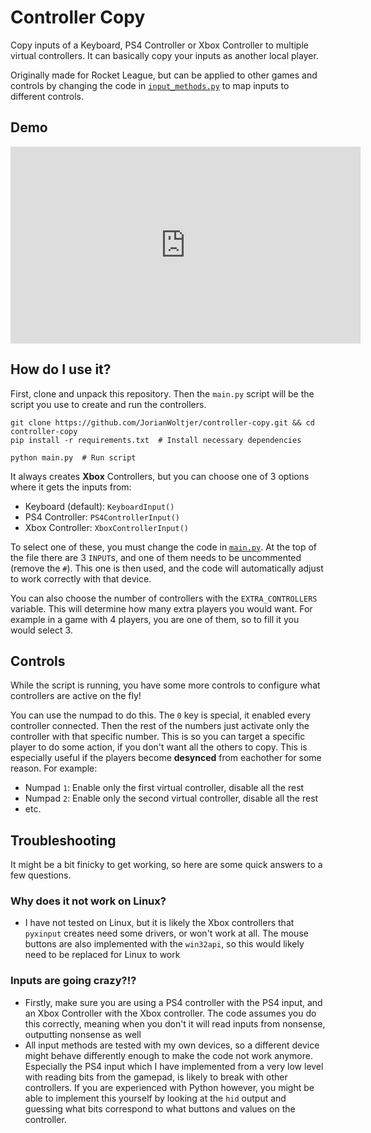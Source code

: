 # Controller Copy

Copy inputs of a Keyboard, PS4 Controller or Xbox Controller to multiple virtual controllers. It can basically copy your inputs as another local player. 

Originally made for Rocket League, but can be applied to other games and controls by changing the code in [`input_methods.py`](input_methods.py) to map
inputs to different controls.

## Demo

<iframe width="560" height="315" src="https://www.youtube.com/embed/tG9pW9u5CfY" title="YouTube video player" frameborder="0" allow="accelerometer; autoplay; clipboard-write; encrypted-media; gyroscope; picture-in-picture" allowfullscreen></iframe>

## How do I use it?

First, clone and unpack this repository. Then the `main.py` script will be the script you use to create and run the controllers. 

```Shell
git clone https://github.com/JorianWoltjer/controller-copy.git && cd controller-copy
pip install -r requirements.txt  # Install necessary dependencies

python main.py  # Run script
```

It always creates **Xbox** Controllers, but you can choose one of 3 options where it gets the inputs from:

* Keyboard (default): `KeyboardInput()`
* PS4 Controller: `PS4ControllerInput()`
* Xbox Controller: `XboxControllerInput()`

To select one of these, you must change the code in [`main.py`](main.py). At the top of the file there are 3 `INPUT`s, and one of them needs to be uncommented (remove the `#`). This one is then used, and the code will automatically adjust to work correctly with that device. 

You can also choose the number of controllers with the `EXTRA_CONTROLLERS` variable. This will determine how many extra players you would want. For example in a game with 4 players, you are one of them, so to fill it you would select 3. 

## Controls

While the script is running, you have some more controls to configure what controllers are active on the fly!

You can use the numpad to do this. The `0` key is special, it enabled every controller connected. Then the rest of the 
numbers just activate only the controller with that specific number. This is so you can target a specific player
to do some action, if you don't want all the others to copy. This is especially useful if the players become
**desynced** from eachother for some reason. For example:

* Numpad `1`: Enable only the first virtual controller, disable all the rest
* Numpad `2`: Enable only the second virtual controller, disable all the rest
* etc.

## Troubleshooting

It might be a bit finicky to get working, so here are some quick answers to a few questions.

### Why does it not work on Linux?

* I have not tested on Linux, but it is likely the Xbox controllers that `pyxinput` creates need some drivers, or won't work at all. The mouse buttons are also implemented with the `win32api`, so this would likely need to be replaced for Linux to work

### Inputs are going crazy?!?

* Firstly, make sure you are using a PS4 controller with the PS4 input, and an Xbox Controller with the Xbox controller. The code assumes you do this correctly, meaning when you don't it will read inputs from nonsense, outputting nonsense as well
* All input methods are tested with my own devices, so a different device might behave differently enough to make the code not work anymore. Especially the PS4 input which I have implemented from a very low level with reading bits from the gamepad, is likely to break with other controllers. If you are experienced with Python however, you might be able to implement this yourself by looking at the `hid` output and guessing what bits correspond to what buttons and values on the controller. 
